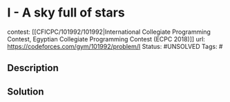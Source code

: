 # I - A sky full of stars

contest: [[CFICPC/101992/101992|International Collegiate Programming Contest, Egyptian Collegiate Programming Contest (ECPC 2018)]]
url: https://codeforces.com/gym/101992/problem/I
Status: #UNSOLVED
Tags: #

## Description

## Solution

